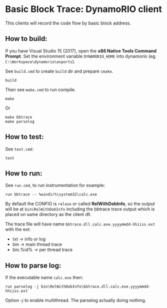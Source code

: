 # Basic Block Trace: DynamoRIO client #

This clients will record the code flow by basic block address.

## How to build:

If you have Visual Studio 15 (2017), open the **x86 Native Tools Command Prompt**.
Set the environment variable `DYNAMORIO_HOME` into dynamorio 
(eg. `C:\Workspace\dynamorio\exports`).

See `build.cmd` to create `build` dir and prepare `cmake`.

```
build
```

Then see `make.cmd` to run compile.

```
make
```

Or

```
make bbtrace
make parselog
```

## How to test:

See `test.cmd`:

```
test
```

## How to run:

See `run.cmd`, to run instrumentation for example:

```
run bbtrace -- %windir%\system32\calc.exe
```

By default the CONFIG is `relase` or called **RelWithDebInfo**, so the output will be at
`bin\RelWithDebInfo` including the bbtrace trace output which is placed on same directory as
the client dll.

The trace file will have name `bbtrace.dll.calc.exe.yyyymmdd-hhiiss.ext` with the ext:
* txt -> info or log
* bin -> main thread trace
* bin.%id% -> per thread trace

## How to parse log:

If the executable name `calc.exe` then:

```
run parselog -j bin\RelWithDebInfo\bbtrace.dll.calc.exe.yyyymmdd-hhiiss.ext`
```

Option *-j* to enable multithread. The parselog actually doing nothing. 